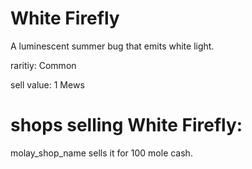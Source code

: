# White Firefly

A luminescent summer bug that emits white light.

raritiy: Common

sell value: 1 Mews

# shops selling White Firefly:

molay_shop_name sells it for 100 mole cash.